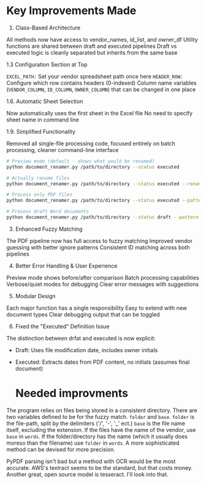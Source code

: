 # Key Improvements Made

1. Class-Based Architecture

All methods now have access to vendor_names, id_list, and owner_df
Utility functions are shared between draft and executed pipelines
Draft vs executed logic is cleanly separated but inherits from the same base

1.3 Configuration Section at Top

`EXCEL_PATH:` Set your vendor spreadsheet path once here
`HEADER_ROW:` Configure which row contains headers (0-indexed)
Column name variables (`VENDOR_COLUMN`, `ID_COLUMN`, `OWNER_COLUMN`) that can be changed in one place

1.6. Automatic Sheet Selection

Now automatically uses the first sheet in the Excel file
No need to specify sheet name in command line

1.9. Simplified Functionality

Removed all single-file processing code, focused entirely on batch processing, cleaner command-line interface

```bash
# Preview mode (default - shows what would be renamed)
python document_renamer.py /path/to/directory --status executed

# Actually rename files
python document_renamer.py /path/to/directory --status executed --rename

# Process only PDF files
python document_renamer.py /path/to/directory --status executed --pattern "*.pdf"

# Process draft Word documents
python document_renamer.py /path/to/directory --status draft --pattern "*.docx"
```

3. Enhanced Fuzzy Matching

The PDF pipeline now has full access to fuzzy matching
Improved vendor guessing with better ignore patterns
Consistent ID matching across both pipelines

4. Better Error Handling & User Experience

Preview mode shows before/after comparison
Batch processing capabilities
Verbose/quiet modes for debugging
Clear error messages with suggestions

5. Modular Design

Each major function has a single responsibility
Easy to extend with new document types
Clear debugging output that can be toggled

6. Fixed the "Executed" Definition Issue

The distinction between drfat and executed is now explicit:

- Draft: Uses file modification date, includes owner initials

- Executed: Extracts dates from PDF content, no initials (assumes final document)

  # Needed improvments

The program relies on files being stored in a consistent directory. There are two variables defined to be for the fuzzy match. `folder` and `base`. `folder` is the file-path, split by the delimiters ('/', '-', '_' ect.) `base` is the file name itself, excluding the extension. If the files have the name of the vendor, use `base` in `words`. If the folder/directory has the name (which it usually does moreso than the filename) use `folder` in `words`. A more sophisticated method can be devised for more precision.

PyPDF parsing isn't bad but a method with OCR would be the most accurate. AWS's textract seems to be the standard, but that costs money. Another great, open source model is tesseract. I'll look into that.
